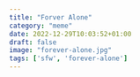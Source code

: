 ```yaml
---
title: "Forver Alone"
category: "meme"
date: 2022-12-29T10:03:52+01:00
draft: false
image: "forever-alone.jpg"
tags: ['sfw', 'forever-alone']
---
```


